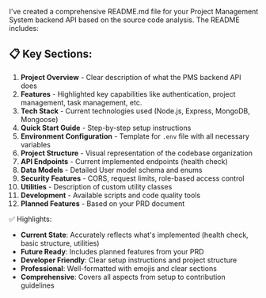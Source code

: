 
I've created a comprehensive README.md file for your Project Management System backend API based on the source code analysis. The README includes:

## 📋 **Key Sections:**

1. **Project Overview** - Clear description of what the PMS backend API does
2. **Features** - Highlighted key capabilities like authentication, project management, task management, etc.
3. **Tech Stack** - Current technologies used (Node.js, Express, MongoDB, Mongoose)
4. **Quick Start Guide** - Step-by-step setup instructions
5. **Environment Configuration** - Template for `.env` file with all necessary variables
6. **Project Structure** - Visual representation of the codebase organization
7. **API Endpoints** - Current implemented endpoints (health check)
8. **Data Models** - Detailed User model schema and enums
9. **Security Features** - CORS, request limits, role-based access control
10. **Utilities** - Description of custom utility classes
11. **Development** - Available scripts and code quality tools
12. **Planned Features** - Based on your PRD document

✅ Highlights:

- **Current State**: Accurately reflects what's implemented (health check, basic structure, utilities)
- **Future Ready**: Includes planned features from your PRD
- **Developer Friendly**: Clear setup instructions and project structure
- **Professional**: Well-formatted with emojis and clear sections
- **Comprehensive**: Covers all aspects from setup to contribution guidelines

